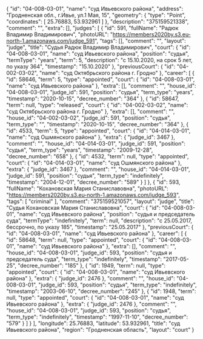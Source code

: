 {
    "id": "04-008-03-01",
    "name": "суд Ивьевского района",
    "address": "Гродненская обл., г.Ивье, ул.1 Мая, 15",
    "geometry": {
        "type": "Point",
        "coordinates": [
            25.76883,
            53.932961
        ]
    },
    "description": "375159521338",
    "comment": "",
    "extra": [],
    "judges": [
        {
            "id": 591,
            "fullName": "Радюк Владимир Владимирович",
            "photoURL": "https://members2020by.s3.eu-north-1.amazonaws.com/judge_591",
            "tags": [],
            "comment": "",
            "layout": "judge",
            "title": "Судья Радюк Владимир Владимирович",
            "court": {
                "id": "04-008-03-01",
                "name": "суд Ивьевского района",
                "position": "судья",
                "termType": "years",
                "term": 5,
                "description": "c 15.10.2020, на срок 5 лет, по указу 364",
                "timestamp": "15.10.2020"
            },
            "previousCourt": {
                "id": "04-002-03-02",
                "name": "суд Октябрьского района г. Гродно"
            },
            "career": [
                {
                    "id": 58646,
                    "term": 5,
                    "type": "appointed",
                    "court": {
                        "id": "04-008-03-01",
                        "name": "суд Ивьевского района"
                    },
                    "extra": [],
                    "comment": "",
                    "house_id": "04-008-03-01",
                    "judge_id": 591,
                    "position": "судья",
                    "term_type": "years",
                    "timestamp": "2020-10-15",
                    "decree_number": "364"
                },
                {
                    "id": 58647,
                    "term": null,
                    "type": "released",
                    "court": {
                        "id": "04-002-03-02",
                        "name": "суд Октябрьского района г. Гродно"
                    },
                    "extra": [],
                    "comment": "",
                    "house_id": "04-002-03-02",
                    "judge_id": 591,
                    "position": "судья",
                    "term_type": "",
                    "timestamp": "2020-10-15",
                    "decree_number": "364"
                },
                {
                    "id": 4533,
                    "term": 5,
                    "type": "appointed",
                    "court": {
                        "id": "04-014-03-01",
                        "name": "суд Ошмянского района"
                    },
                    "extra": {
                        "judge_id": 3467
                    },
                    "comment": "",
                    "house_id": "04-014-03-01",
                    "judge_id": 591,
                    "position": "судья",
                    "term_type": "years",
                    "timestamp": "2009-12-28",
                    "decree_number": "658"
                },
                {
                    "id": 4532,
                    "term": null,
                    "type": "appointed",
                    "court": {
                        "id": "04-014-03-01",
                        "name": "суд Ошмянского района"
                    },
                    "extra": {
                        "judge_id": 3467
                    },
                    "comment": "",
                    "house_id": "04-014-03-01",
                    "judge_id": 591,
                    "position": "судья",
                    "term_type": "indefinitely",
                    "timestamp": "2004-12-01",
                    "decree_number": "589"
                }
            ]
        },
        {
            "id": 593,
            "fullName": "Кохановская Мария Станиславовна",
            "photoURL": "https://members2020by.s3.eu-north-1.amazonaws.com/judge_593",
            "tags": [
                "criminal"
            ],
            "comment": "375159521057",
            "layout": "judge",
            "title": "Судья Кохановская Мария Станиславовна",
            "court": {
                "id": "04-008-03-01",
                "name": "суд Ивьевского района",
                "position": "судья и председатель суда",
                "termType": "indefinitely",
                "term": null,
                "description": "c 25.05.2017, бессрочно, по указу 185",
                "timestamp": "25.05.2017"
            },
            "previousCourt": {
                "id": "04-008-03-01",
                "name": "суд Ивьевского района"
            },
            "career": [
                {
                    "id": 58648,
                    "term": null,
                    "type": "appointed",
                    "court": {
                        "id": "04-008-03-01",
                        "name": "суд Ивьевского района"
                    },
                    "extra": [],
                    "comment": "",
                    "house_id": "04-008-03-01",
                    "judge_id": 593,
                    "position": "судья и председатель суда",
                    "term_type": "indefinitely",
                    "timestamp": "2017-05-25",
                    "decree_number": "185"
                },
                {
                    "id": 1949,
                    "term": null,
                    "type": "appointed",
                    "court": {
                        "id": "04-008-03-01",
                        "name": "суд Ивьевского района"
                    },
                    "extra": {
                        "judge_id": 2476
                    },
                    "comment": "",
                    "house_id": "04-008-03-01",
                    "judge_id": 593,
                    "position": "судья",
                    "term_type": "indefinitely",
                    "timestamp": "2003-06-10",
                    "decree_number": "245"
                },
                {
                    "id": 1948,
                    "term": null,
                    "type": "appointed",
                    "court": {
                        "id": "04-008-03-01",
                        "name": "суд Ивьевского района"
                    },
                    "extra": {
                        "judge_id": 2476
                    },
                    "comment": "",
                    "house_id": "04-008-03-01",
                    "judge_id": 593,
                    "position": "судья",
                    "term_type": "indefinitely",
                    "timestamp": "1997-11-10",
                    "decree_number": "579"
                }
            ]
        }
    ],
    "longitude": 25.76883,
    "latitude": 53.932961,
    "title": "суд Ивьевского района",
    "region": "Гродненская область",
    "layout": "court"
}